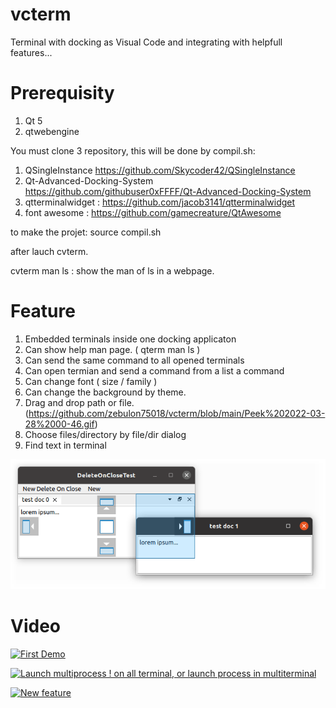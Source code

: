 # vcterm
Terminal with docking as Visual Code and integrating with helpfull features...

# Prerequisity

1. Qt 5
2. qtwebengine


You must clone 3 repository, this will be done by compil.sh:

1. QSingleInstance  https://github.com/Skycoder42/QSingleInstance 
2. Qt-Advanced-Docking-System     https://github.com/githubuser0xFFFF/Qt-Advanced-Docking-System
3. qtterminalwidget  : https://github.com/jacob3141/qtterminalwidget
4. font awesome : https://github.com/gamecreature/QtAwesome

to make the projet: 
source compil.sh

after lauch cvterm. 

cvterm man ls : show the man of ls in a webpage.

# Feature
1. Embedded terminals inside one docking applicaton
2. Can show help man page. ( qterm man ls ) 
3. Can send the same command to all opened terminals
4. Can open termian and send a command from a list a command
5. Can change font ( size / family ) 
6. Can  change the background by theme.
7. Drag and drop path or file.   (https://github.com/zebulon75018/vcterm/blob/main/Peek%202022-03-28%2000-46.gif)
8. Choose files/directory by file/dir dialog
9. Find text in terminal 


![From githubuser0xFFFF](https://github.com/githubuser0xFFFF/Qt-Advanced-Docking-System/blob/master/doc/cfg_flag_FloatingContainerForceNativeTitleBar_true.png)

# Video

[![First Demo ](https://img.youtube.com/vi/JBAkvO5jjtQ/0.jpg)](https://youtu.be/JBAkvO5jjtQ)


[![Launch multiprocess ! on all terminal, or launch process in multiterminal ](https://img.youtube.com/vi/pg7EwaA3SE0/0.jpg)](https://youtu.be/pg7EwaA3SE0)

[![New feature ](https://img.youtube.com/vi/YRqGp4bD3Sw/0.jpg)](https://youtu.be/YRqGp4bD3Sw)






